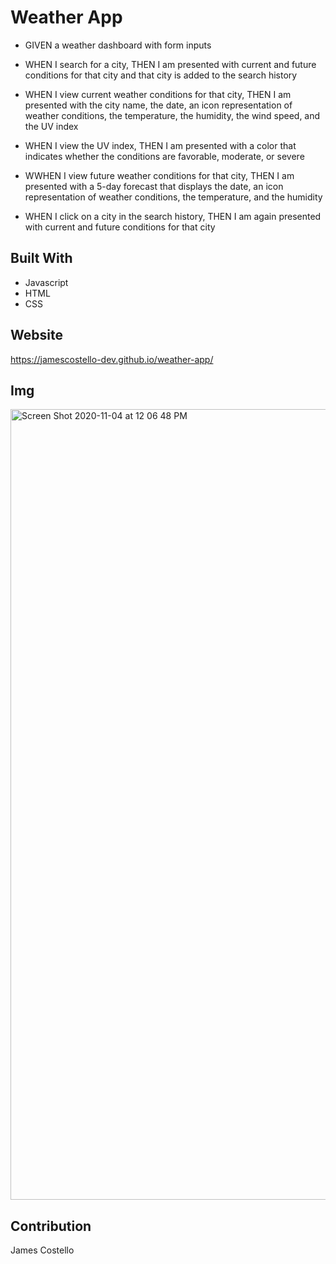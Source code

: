 # Weather App

* GIVEN a weather dashboard with form inputs

* WHEN I search for a city, THEN I am presented with current and future conditions for that city and that city is added to the search history

* WHEN I view current weather conditions for that city, THEN I am presented with the city name, the date, an icon representation of weather conditions, the temperature, the humidity, the wind speed, and the UV index

* WHEN I view the UV index, THEN I am presented with a color that indicates whether the conditions are favorable, moderate, or severe

* WWHEN I view future weather conditions for that city, THEN I am presented with a 5-day forecast that displays the date, an icon representation of weather conditions, the temperature, and the humidity

* WHEN I click on a city in the search history, THEN I am again presented with current and future conditions for that city

## Built With
* Javascript
* HTML
* CSS

## Website
https://jamescostello-dev.github.io/weather-app/

## Img
<img width="1265" alt="Screen Shot 2020-11-04 at 12 06 48 PM" src="https://user-images.githubusercontent.com/28774706/98157215-4070e400-1e96-11eb-8446-bc6caaf56408.png">

## Contribution 
James Costello
